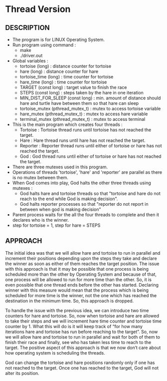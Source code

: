 # Thread Version
## DESCRIPTION
* The program is for LINUX Operating System.
* Run program using command : 
  * make
  * ./driver.out
* Global variables : 
  * tortoise (long) : distance counter for tortoise
  * hare (long) : distance counter for hare
  * tortoise_time (long) : time counter for tortoise
  * hare_time (long) : time counter for tortoise
  * TARGET (const long) : target value to finish the race
  * STEPS (const long) : steps taken by the hare in one iteration
  * MIN_DIST_FOR_SLEEP (const long) :  min. amount of distance should hare and turtle have between them so that hare can sleep
  * tortoise_mutex (pthread_mutex_t) : mutex to access tortoise variable
  * hare_mutex (pthread_mutex_t) : mutex to access hare variable
  * terminal_mutex (pthread_mutex_t) : mutex to access terminal
* This is the main program which creates four threads :
  * Tortoise : Tortoise thread runs until tortoise has not reached the target.
  * Hare : Hare thread runs until hare has not reached the target.
  * Reporter : Reporter thread runs until either of tortoise or hare has not reached the target.
  * God  : God thread runs until either of tortoise or hare has not reached the target.
* There are three mutexes used in this program.
* Operations of threads 'tortoise', 'hare' and 'reporter' are parallel as there is no mutex between them.
* When God comes into play, God halts the other three threads using mutexes :
  * God halts hare and tortoise threads so that "tortoise and hare do not reach to the end while God is making decision".
  * God halts reporter processes so that "reporter do not report in between when god is making decision"
* Parent process waits for the all the four threads to complete and then it declares who is the winner.
* step for tortoise = 1,  step for hare = STEPS

## APPROACH
The initial idea was that we will allow hare and tortoise to run in parallel and increment their positions depending upon the steps they take and declare the winner as soon as either of them reaches the target position. The issue with this approach is that it may be possible that one process is being scheduled more than the other by Operating System and because of that, one process will be allowed to run for more time than the other. So, it is even possible that one thread ends before the other has started. Declaring winner with this measure would mean that the process which is being scheduled for more time is the winner, not the one which has reached the destination in the minimum time. So, this approach is dropped.

To handle the issue with the previous idea, we can introduce two time counters for hare and tortoise. So, now when tortoise and hare are allowed to take their steps and we will increment hare time counter and tortoise time counter by 1. What this will do is it will keep track of “for how many iterations hare and tortoise has run before reaching to the target”.  So, now we will allow hare and tortoise to run in parallel and wait for both of them to finish their race and finally, see who has taken less time to reach to the target. The positive aspect of this approach is that we now don’t care about how operating system is scheduling the threads. 

God can change the tortoise and hare positions randomly only if one has not reached to the target. Once one has reached to the target, God will not alter its position. 

